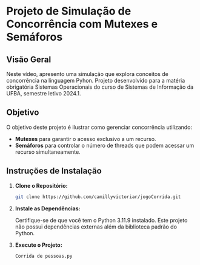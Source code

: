# Projeto de Simulação de Concorrência com Mutexes e Semáforos

## Visão Geral

Neste vídeo, apresento uma simulação que explora conceitos de concorrência na linguagem Pyhon. Projeto desenvolvido para a matéria obrigatória Sistemas Operacionais do curso de Sistemas de Informação da UFBA, semestre letivo 2024.1.

## Objetivo

O objetivo deste projeto é ilustrar como gerenciar concorrência utilizando:
- **Mutexes** para garantir o acesso exclusivo a um recurso.
- **Semáforos** para controlar o número de threads que podem acessar um recurso simultaneamente.

## Instruções de Instalação

1. **Clone o Repositório:**

   ```bash
   git clone https://github.com/camillyvictoriar/jogoCorrida.git
   ```

2. **Instale as Dependências:**

   Certifique-se de que você tem o Python 3.11.9 instalado. Este projeto não possui dependências externas além da biblioteca padrão do Python.

3. **Execute o Projeto:**

   ```bash
   Corrida de pessoas.py
   ```
